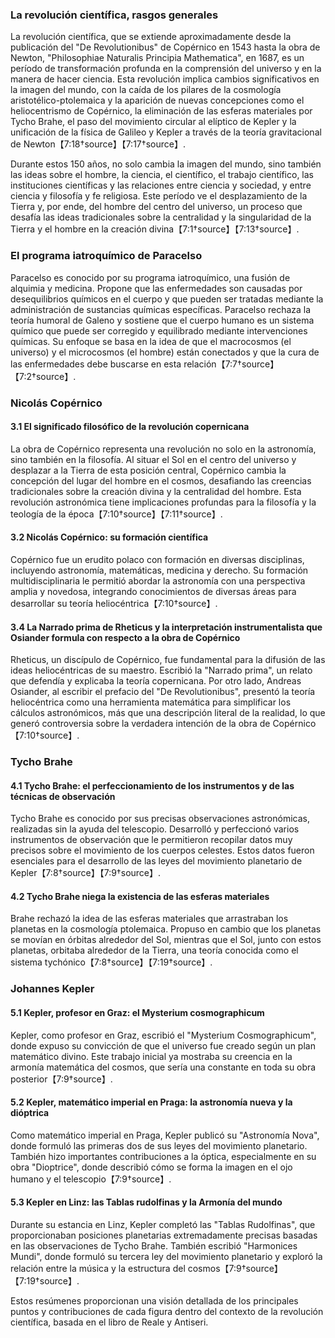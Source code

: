 ### La revolución científica, rasgos generales

La revolución científica, que se extiende aproximadamente desde la publicación del "De Revolutionibus" de Copérnico en 1543 hasta la obra de Newton, "Philosophiae Naturalis Principia Mathematica", en 1687, es un período de transformación profunda en la comprensión del universo y en la manera de hacer ciencia. Esta revolución implica cambios significativos en la imagen del mundo, con la caída de los pilares de la cosmología aristotélico-ptolemaica y la aparición de nuevas concepciones como el heliocentrismo de Copérnico, la eliminación de las esferas materiales por Tycho Brahe, el paso del movimiento circular al elíptico de Kepler y la unificación de la física de Galileo y Kepler a través de la teoría gravitacional de Newton【7:18†source】【7:17†source】.

Durante estos 150 años, no solo cambia la imagen del mundo, sino también las ideas sobre el hombre, la ciencia, el científico, el trabajo científico, las instituciones científicas y las relaciones entre ciencia y sociedad, y entre ciencia y filosofía y fe religiosa. Este período ve el desplazamiento de la Tierra y, por ende, del hombre del centro del universo, un proceso que desafía las ideas tradicionales sobre la centralidad y la singularidad de la Tierra y el hombre en la creación divina【7:1†source】【7:13†source】.

### El programa iatroquímico de Paracelso

Paracelso es conocido por su programa iatroquímico, una fusión de alquimia y medicina. Propone que las enfermedades son causadas por desequilibrios químicos en el cuerpo y que pueden ser tratadas mediante la administración de sustancias químicas específicas. Paracelso rechaza la teoría humoral de Galeno y sostiene que el cuerpo humano es un sistema químico que puede ser corregido y equilibrado mediante intervenciones químicas. Su enfoque se basa en la idea de que el macrocosmos (el universo) y el microcosmos (el hombre) están conectados y que la cura de las enfermedades debe buscarse en esta relación【7:7†source】【7:2†source】.

### Nicolás Copérnico

#### 3.1 El significado filosófico de la revolución copernicana
La obra de Copérnico representa una revolución no solo en la astronomía, sino también en la filosofía. Al situar el Sol en el centro del universo y desplazar a la Tierra de esta posición central, Copérnico cambia la concepción del lugar del hombre en el cosmos, desafiando las creencias tradicionales sobre la creación divina y la centralidad del hombre. Esta revolución astronómica tiene implicaciones profundas para la filosofía y la teología de la época【7:10†source】【7:11†source】.

#### 3.2 Nicolás Copérnico: su formación científica
Copérnico fue un erudito polaco con formación en diversas disciplinas, incluyendo astronomía, matemáticas, medicina y derecho. Su formación multidisciplinaria le permitió abordar la astronomía con una perspectiva amplia y novedosa, integrando conocimientos de diversas áreas para desarrollar su teoría heliocéntrica【7:10†source】.

#### 3.4 La Narrado prima de Rheticus y la interpretación instrumentalista que Osiander formula con respecto a la obra de Copérnico
Rheticus, un discípulo de Copérnico, fue fundamental para la difusión de las ideas heliocéntricas de su maestro. Escribió la "Narrado prima", un relato que defendía y explicaba la teoría copernicana. Por otro lado, Andreas Osiander, al escribir el prefacio del "De Revolutionibus", presentó la teoría heliocéntrica como una herramienta matemática para simplificar los cálculos astronómicos, más que una descripción literal de la realidad, lo que generó controversia sobre la verdadera intención de la obra de Copérnico【7:10†source】.

### Tycho Brahe

#### 4.1 Tycho Brahe: el perfeccionamiento de los instrumentos y de las técnicas de observación
Tycho Brahe es conocido por sus precisas observaciones astronómicas, realizadas sin la ayuda del telescopio. Desarrolló y perfeccionó varios instrumentos de observación que le permitieron recopilar datos muy precisos sobre el movimiento de los cuerpos celestes. Estos datos fueron esenciales para el desarrollo de las leyes del movimiento planetario de Kepler【7:8†source】【7:9†source】.

#### 4.2 Tycho Brahe niega la existencia de las esferas materiales
Brahe rechazó la idea de las esferas materiales que arrastraban los planetas en la cosmología ptolemaica. Propuso en cambio que los planetas se movían en órbitas alrededor del Sol, mientras que el Sol, junto con estos planetas, orbitaba alrededor de la Tierra, una teoría conocida como el sistema tychónico【7:8†source】【7:19†source】.

### Johannes Kepler

#### 5.1 Kepler, profesor en Graz: el Mysterium cosmographicum
Kepler, como profesor en Graz, escribió el "Mysterium Cosmographicum", donde expuso su convicción de que el universo fue creado según un plan matemático divino. Este trabajo inicial ya mostraba su creencia en la armonía matemática del cosmos, que sería una constante en toda su obra posterior【7:9†source】.

#### 5.2 Kepler, matemático imperial en Praga: la astronomía nueva y la dióptrica
Como matemático imperial en Praga, Kepler publicó su "Astronomía Nova", donde formuló las primeras dos de sus leyes del movimiento planetario. También hizo importantes contribuciones a la óptica, especialmente en su obra "Dioptrice", donde describió cómo se forma la imagen en el ojo humano y el telescopio【7:9†source】.

#### 5.3 Kepler en Linz: las Tablas rudolfinas y la Armonía del mundo
Durante su estancia en Linz, Kepler completó las "Tablas Rudolfinas", que proporcionaban posiciones planetarias extremadamente precisas basadas en las observaciones de Tycho Brahe. También escribió "Harmonices Mundi", donde formuló su tercera ley del movimiento planetario y exploró la relación entre la música y la estructura del cosmos【7:9†source】【7:19†source】.

Estos resúmenes proporcionan una visión detallada de los principales puntos y contribuciones de cada figura dentro del contexto de la revolución científica, basada en el libro de Reale y Antiseri.
